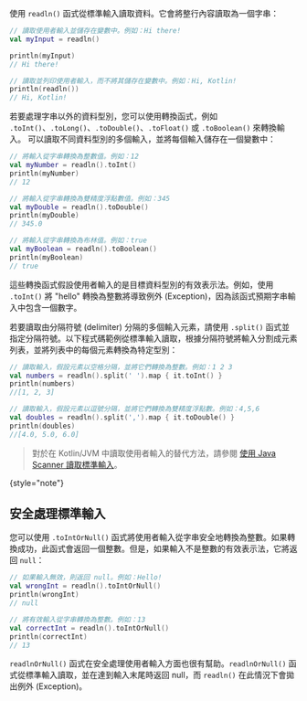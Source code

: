 [//]: # (title: 讀取標準輸入)

使用 `readln()` 函式從標準輸入讀取資料。它會將整行內容讀取為一個字串：

```kotlin
// 讀取使用者輸入並儲存在變數中。例如：Hi there!
val myInput = readln()

println(myInput)
// Hi there!

// 讀取並列印使用者輸入，而不將其儲存在變數中。例如：Hi, Kotlin!
println(readln())
// Hi, Kotlin!
```

若要處理字串以外的資料型別，您可以使用轉換函式，例如 `.toInt()`、`.toLong()`、`.toDouble()`、`.toFloat()` 或 `.toBoolean()` 來轉換輸入。
可以讀取不同資料型別的多個輸入，並將每個輸入儲存在一個變數中：

```kotlin
// 將輸入從字串轉換為整數值。例如：12
val myNumber = readln().toInt()
println(myNumber)
// 12

// 將輸入從字串轉換為雙精度浮點數值。例如：345
val myDouble = readln().toDouble()
println(myDouble)
// 345.0

// 將輸入從字串轉換為布林值。例如：true
val myBoolean = readln().toBoolean()
println(myBoolean)
// true
```

這些轉換函式假設使用者輸入的是目標資料型別的有效表示法。例如，使用 `.toInt()` 將 "hello" 轉換為整數將導致例外 (Exception)，因為該函式預期字串輸入中包含一個數字。

若要讀取由分隔符號 (delimiter) 分隔的多個輸入元素，請使用 `.split()` 函式並指定分隔符號。以下程式碼範例從標準輸入讀取，根據分隔符號將輸入分割成元素列表，並將列表中的每個元素轉換為特定型別：

```kotlin
// 讀取輸入，假設元素以空格分隔，並將它們轉換為整數。例如：1 2 3
val numbers = readln().split(' ').map { it.toInt() }
println(numbers)
//[1, 2, 3]

// 讀取輸入，假設元素以逗號分隔，並將它們轉換為雙精度浮點數。例如：4,5,6
val doubles = readln().split(',').map { it.toDouble() }
println(doubles)
//[4.0, 5.0, 6.0]
```

> 對於在 Kotlin/JVM 中讀取使用者輸入的替代方法，請參閱 [使用 Java Scanner 讀取標準輸入](standard-input.md)。
>
{style="note"}

## 安全處理標準輸入

您可以使用 `.toIntOrNull()` 函式將使用者輸入從字串安全地轉換為整數。如果轉換成功，此函式會返回一個整數。但是，如果輸入不是整數的有效表示法，它將返回 `null`：

```kotlin
// 如果輸入無效，則返回 null。例如：Hello!
val wrongInt = readln().toIntOrNull()
println(wrongInt)
// null

// 將有效輸入從字串轉換為整數。例如：13
val correctInt = readln().toIntOrNull()
println(correctInt)
// 13
```

`readlnOrNull()` 函式在安全處理使用者輸入方面也很有幫助。`readlnOrNull()` 函式從標準輸入讀取，並在達到輸入末尾時返回 null，而 `readln()` 在此情況下會拋出例外 (Exception)。